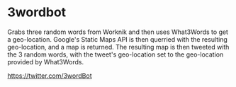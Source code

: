 # 3wordbot
Grabs three random words from Worknik and then uses What3Words to get a geo-location.
Google's Static Maps API is then querried with the resulting geo-location, and a map is returned.
The resulting map is then tweeted with the 3 random words, with the tweet's geo-location set to the geo-location provided by What3Words.

https://twitter.com/3wordBot
